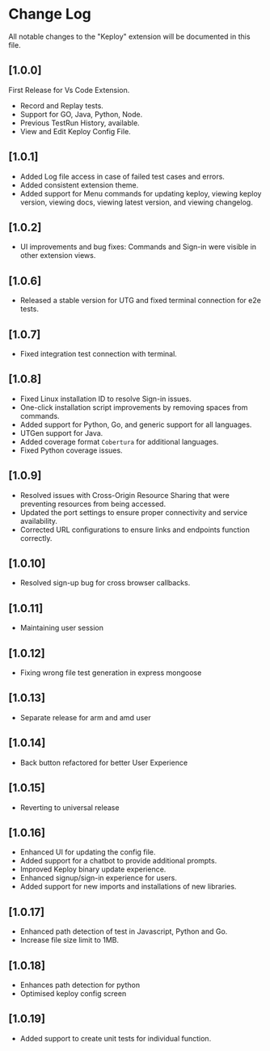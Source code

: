 # Change Log

All notable changes to the "Keploy" extension will be documented in this file.

## [1.0.0]

First Release for Vs Code Extension.

- Record and Replay tests.
- Support for GO, Java, Python, Node.
- Previous TestRun History, available.
- View and Edit Keploy Config File.

## [1.0.1]

- Added Log file access in case of failed test cases and errors.
- Added consistent extension theme.
- Added support for Menu commands for updating keploy, viewing keploy version, viewing docs, viewing latest version, and viewing changelog.

## [1.0.2]

- UI improvements and bug fixes: Commands and Sign-in were visible in other extension views.

## [1.0.6]

- Released a stable version for UTG and fixed terminal connection for e2e tests.

## [1.0.7]

- Fixed integration test connection with terminal.

## [1.0.8]

- Fixed Linux installation ID to resolve Sign-in issues.
- One-click installation script improvements by removing spaces from commands.
- Added support for Python, Go, and generic support for all languages.
- UTGen support for Java.
- Added coverage format `Cobertura` for additional languages.
- Fixed Python coverage issues.

## [1.0.9]

- Resolved issues with Cross-Origin Resource Sharing that were preventing resources from being accessed.
- Updated the port settings to ensure proper connectivity and service availability.
- Corrected URL configurations to ensure links and endpoints function correctly.

## [1.0.10]

- Resolved sign-up bug for cross browser callbacks.

## [1.0.11]

- Maintaining user session

## [1.0.12]

- Fixing wrong file test generation in express mongoose

## [1.0.13]

- Separate release for arm and amd user

## [1.0.14]

- Back button refactored for better User Experience

## [1.0.15]

- Reverting to universal release

## [1.0.16]
- Enhanced UI for updating the config file.
- Added support for a chatbot to provide additional prompts.
- Improved Keploy binary update experience.
- Enhanced signup/sign-in experience for users.
- Added support for new imports and installations of new libraries.

## [1.0.17]
- Enhanced path detection of test in Javascript, Python and Go.
- Increase file size limit to 1MB.

## [1.0.18]
- Enhances path detection for python
- Optimised keploy config screen

## [1.0.19]
- Added support to create unit tests for individual function. 